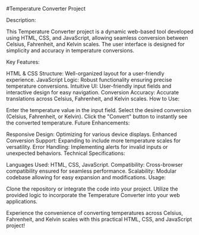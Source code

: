 #Temperature Converter Project

Description:

This Temperature Converter project is a dynamic web-based tool developed using HTML, CSS, and JavaScript, allowing seamless conversion between Celsius, Fahrenheit, and Kelvin scales. The user interface is designed for simplicity and accuracy in temperature conversions.

Key Features:

HTML & CSS Structure: Well-organized layout for a user-friendly experience.
JavaScript Logic: Robust functionality ensuring precise temperature conversions.
Intuitive UI: User-friendly input fields and interactive design for easy navigation.
Conversion Accuracy: Accurate translations across Celsius, Fahrenheit, and Kelvin scales.
How to Use:

Enter the temperature value in the input field.
Select the desired conversion (Celsius, Fahrenheit, or Kelvin).
Click the "Convert" button to instantly see the converted temperature.
Future Enhancements:

Responsive Design: Optimizing for various device displays.
Enhanced Conversion Support: Expanding to include more temperature scales for versatility.
Error Handling: Implementing alerts for invalid inputs or unexpected behaviors.
Technical Specifications:

Languages Used: HTML, CSS, JavaScript.
Compatibility: Cross-browser compatibility ensured for seamless performance.
Scalability: Modular codebase allowing for easy expansion and modifications.
Usage:

Clone the repository or integrate the code into your project. Utilize the provided logic to incorporate the Temperature Converter into your web applications.

Experience the convenience of converting temperatures across Celsius, Fahrenheit, and Kelvin scales with this practical HTML, CSS, and JavaScript project!
